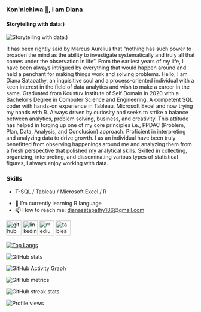
### Kon'nichiwa 👋, I am Diana
#### Storytelling with data:)
![Storytelling with data:)](https://i.pinimg.com/736x/89/b8/7c/89b87c7d8ca68e90848a1ea08a1721e4.jpg)

It has been rightly said by Marcus Aurelius that “nothing has such power to broaden the mind as the ability to investigate systematically and truly all that comes under the observation in life”.
From the earliest years of my life, I have been always intrigued by everything that would happen around and held a penchant for making things work and solving problems.
Hello, I am Diana Satapathy, an inquisitive soul and a process-oriented individual with a keen interest in the field of data analytics and wish to make a career in the same.
Graduated from Koustuv Institute of Self Domain in 2020 with a Bachelor’s Degree in Computer Science and Engineering. A competent SQL coder with hands-on experience in Tableau, Microsoft Excel and now trying my hands with R. Always driven by curiosity and seeks to strike a balance between analytics, problem solving, business, and creativity. This attitude has helped in forging up one of my core principles i.e., PPDAC (Problem, Plan, Data, Analysis, and Conclusion) approach. Proficient in interpreting and analyzing data to drive growth.
I as an individual have been truly benefitted from observing happenings around me and analyzing them from a fresh perspective that polished my analytical skills. Skilled in collecting, organizing, interpreting, and disseminating various types of statistical figures, I always enjoy working with data.


### Skills
* T-SQL / Tableau / Microsoft Excel / R 

- 🌱 I’m currently learning R language 
- 📫 How to reach me: dianasatapathy186@gmail.com 


[<img src='https://cdn.jsdelivr.net/npm/simple-icons@3.0.1/icons/github.svg' alt='github' height='40'>](https://github.com/dianas11)  [<img src='https://cdn.jsdelivr.net/npm/simple-icons@3.0.1/icons/linkedin.svg' alt='linkedin' height='40'>](https://www.linkedin.com/in/https://www.linkedin.com/in/dianas11/)  [<img src='https://cdn.jsdelivr.net/npm/simple-icons@3.0.1/icons/medium.svg' alt='medium' height='40'>](https://dianasatapathy.medium.com/)  [<img src='https://cdn.jsdelivr.net/npm/simple-icons@3.0.1/icons/tableau.svg' alt='tableau' height='40'>](https://public.tableau.com/app/profile/diana.satapathy)  

[![Top Langs](https://github-readme-stats.vercel.app/api/top-langs/?username=dianas11)](https://github.com/anuraghazra/github-readme-stats)

![GitHub stats](https://github-readme-stats.vercel.app/api?username=dianas11&show_icons=true)  

![GitHub Activity Graph](https://activity-graph.herokuapp.com/graph?username=dianas11)  

![GitHub metrics](https://metrics.lecoq.io/dianas11)  

![GitHub streak stats](https://github-readme-streak-stats.herokuapp.com/?user=dianas11)  

![Profile views](https://gpvc.arturio.dev/dianas11)  





